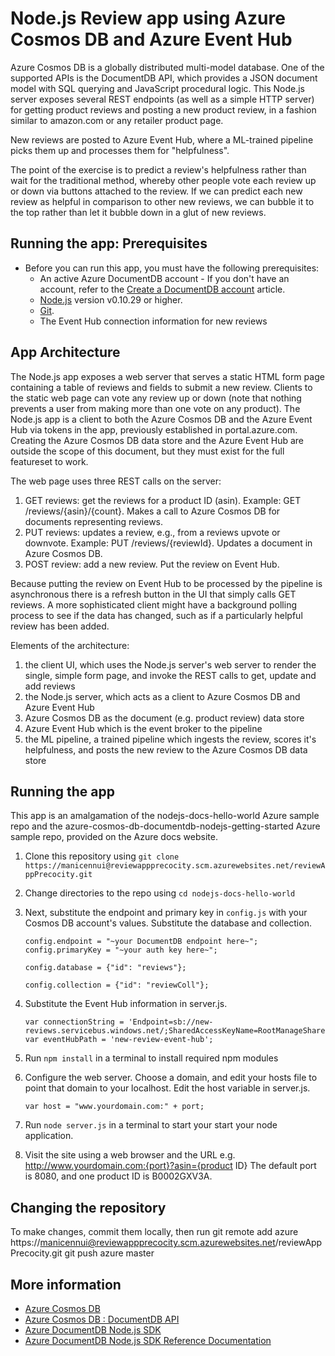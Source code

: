# Node.js Review app using Azure Cosmos DB and Azure Event Hub
Azure Cosmos DB is a globally distributed multi-model database. One of the supported APIs is the DocumentDB API, which provides a JSON document model with SQL querying and JavaScript procedural logic. This Node.js server exposes several REST endpoints (as well as a simple HTTP server) for getting product reviews and posting a new product review, in a fashion similar to amazon.com or any retailer product page.

New reviews are posted to Azure Event Hub, where a ML-trained pipeline picks them up and processes them for "helpfulness".

The point of the exercise is to predict a review's helpfulness rather than wait for the traditional method, whereby
other people vote each review up or down via buttons attached to the review. If we can predict each new review as helpful
in comparison to other new reviews, we can bubble it to the top rather than let it bubble down in a glut of new reviews.

## Running the app: Prerequisites
* Before you can run this app, you must have the following prerequisites:
	* An active Azure DocumentDB account - If you don't have an account, refer to the [Create a DocumentDB account](https://azure.microsoft.com/en-us/documentation/articles/documentdb-create-account/) article.
	* [Node.js](https://nodejs.org/en/) version v0.10.29 or higher.
	* [Git](http://git-scm.com/).
	* The Event Hub connection information for new reviews
	
## App Architecture
The Node.js app exposes a web server that serves a static HTML form page containing a table of reviews and fields to
submit a new review. Clients to the static web page can vote any review up or down (note that nothing prevents a user from
making more than one vote on any product). The Node.js app is a client to both the Azure Cosmos DB and the Azure Event Hub via
tokens in the app, previously established in portal.azure.com. Creating the Azure Cosmos DB data store and the Azure Event
Hub are outside the scope of this document, but they must exist for the full featureset to work.

The web page uses three REST calls on the server:
1. GET reviews: get the reviews for a product ID (asin). Example: GET /reviews/{asin}/{count}. Makes a call to Azure Cosmos DB for documents representing reviews.
2. PUT reviews: updates a review, e.g., from a reviews upvote or downvote. Example: PUT /reviews/{reviewId}. Updates a document in Azure Cosmos DB.
3. POST review: add a new review. Put the review on Event Hub.

Because putting the review on Event Hub to be processed by the pipeline is asynchronous there is a refresh button in the UI 
that simply calls GET reviews. A more sophisticated client might have a background polling process to see if the data has
changed, such as if a particularly helpful review has been added.

Elements of the architecture:
1. the client UI, which uses the Node.js server's web server to render the single, simple form page, and invoke the REST calls to get, update and add reviews
2. the Node.js server, which acts as a client to Azure Cosmos DB and Azure Event Hub
3. Azure Cosmos DB as the document (e.g. product review) data store
4. Azure Event Hub which is the event broker to the pipeline
5. the ML pipeline, a trained pipeline which ingests the review, scores it's helpfulness, and posts the new review to the Azure Cosmos DB data store

## Running the app
This app is an amalgamation of the nodejs-docs-hello-world Azure sample repo and the 
azure-cosmos-db-documentdb-nodejs-getting-started Azure sample repo, provided on the Azure docs website. 
1. Clone this repository using `git clone https://manicennui@reviewappprecocity.scm.azurewebsites.net/reviewAppPrecocity.git`

2. Change directories to the repo using `cd nodejs-docs-hello-world`

3. Next, substitute the endpoint and primary key in `config.js` with your Cosmos DB account's values.
Substitute the database and collection.

	```
	config.endpoint = "~your DocumentDB endpoint here~";
	config.primaryKey = "~your auth key here~";
	
	config.database = {"id": "reviews"};

	config.collection = {"id": "reviewColl"};
	```

4. Substitute the Event Hub information in server.js.

	```
	var connectionString = 'Endpoint=sb://new-reviews.servicebus.windows.net/;SharedAccessKeyName=RootManageSharedAccessKey;SharedAccessKey=aoVRAW0YWk4C35MvjTVh2Y4ItADf4bbUN6OIm3iIU6k=';
	var eventHubPath = 'new-review-event-hub';
	```

5. Run `npm install` in a terminal to install required npm modules

6. Configure the web server. Choose a domain, and edit your hosts file to point that domain to your localhost.
Edit the host variable in server.js.

	```
	var host = "www.yourdomain.com:" + port;
	```
 
7. Run `node server.js` in a terminal to start your start your node application.

8. Visit the site using a web browser and the URL e.g. http://www.yourdomain.com:{port}?asin={product ID}
The default port is 8080, and one product ID is B0002GXV3A.

## Changing the repository
To make changes, commit them locally, then run
	git remote add azure https://manicennui@reviewappprecocity.scm.azurewebsites.net/reviewAppPrecocity.git
	git push azure master

## More information

- [Azure Cosmos DB](https://docs.microsoft.com/azure/cosmos-db/introduction)
- [Azure Cosmos DB : DocumentDB API](https://docs.microsoft.com/azure/documentdb/documentdb-introduction)
- [Azure DocumentDB Node.js SDK](https://docs.microsoft.com/azure/documentdb/documentdb-sdk-node)
- [Azure DocumentDB Node.js SDK Reference Documentation](http://azure.github.io/azure-documentdb-node/)
